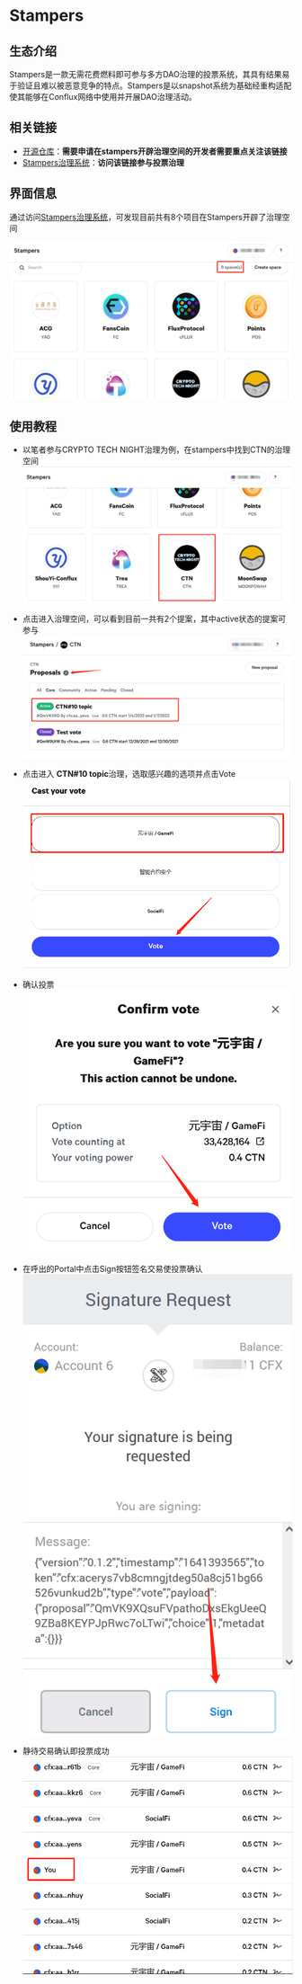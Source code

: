 # Stampers

## 生态介绍

Stampers是一款无需花费燃料即可参与多方DAO治理的投票系统，其具有结果易于验证且难以被恶意竞争的特点。Stampers是以snapshot系统为基础经重构适配使其能够在Conflux网络中使用并开展DAO治理活动。

## 相关链接

- [开源仓库](https://github.com/Proposal-Stampers/stampers)：**需要申请在stampers开辟治理空间的开发者需要重点关注该链接**
- [Stampers治理系统](https://stampers.app/#/)：**访问该链接参与投票治理**

## 界面信息

通过访问[Stampers治理系统](https://stampers.app/#/)，可发现目前共有8个项目在Stampers开辟了治理空间

![stampers_image](./figure/微信截图_20220105223100.png)

## 使用教程

- 以笔者参与CRYPTO TECH NIGHT治理为例，在stampers中找到CTN的治理空间
![ctn](./figure/微信截图_20220105223523.png)

- 点击进入治理空间，可以看到目前一共有2个提案，其中active状态的提案可参与
![pro](./figure/微信截图_20220105223608.png)

- 点击进入 **CTN#10 topic**治理，选取感兴趣的选项并点击Vote
![vote](./figure/微信截图_20220105223803.png)

- 确认投票
![confirm](./figure/微信截图_20220105223843.png)

- 在呼出的Portal中点击Sign按钮签名交易使投票确认
![sign](./figure/微信截图_20220105223945.png)

- 静待交易确认即投票成功
![success](./figure/微信截图_20220105224105.png)

